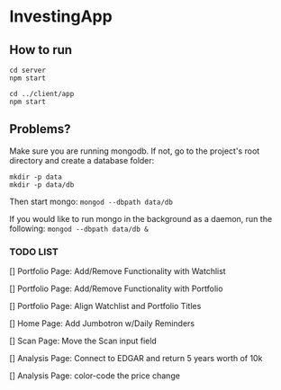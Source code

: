 # InvestingApp

## How to run

```
cd server
npm start

cd ../client/app
npm start
```

## Problems?

Make sure you are running mongodb. If not, go to the project's root directory
and create a database folder:

```
mkdir -p data
mkdir -p data/db
```

Then start mongo:
`mongod --dbpath data/db`

If you would like to run mongo in the background as a daemon, run the following:
`mongod --dbpath data/db &`


### TODO LIST
[] Portfolio Page: Add/Remove Functionality with Watchlist 

[] Portfolio Page: Add/Remove Functionality with Portfolio

[] Portfolio Page: Align Watchlist and Portfolio Titles

[] Home Page: Add Jumbotron w/Daily Reminders

[] Scan Page: Move the Scan input field

[] Analysis Page: Connect to EDGAR and return 5 years worth of 10k 

[] Analysis Page: color-code the price change

